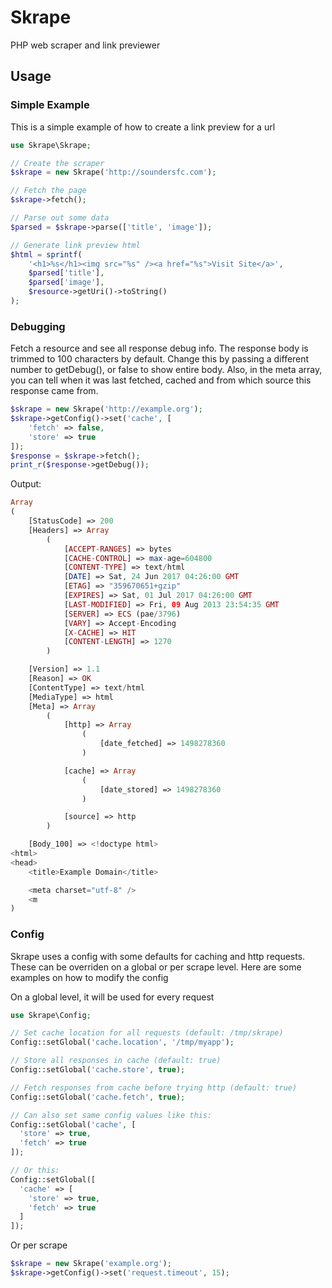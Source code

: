 # Skrape

PHP web scraper and link previewer

## Usage

### Simple Example

This is a simple example of how to create a link preview for a url

```php
use Skrape\Skrape;

// Create the scraper
$skrape = new Skrape('http://soundersfc.com');

// Fetch the page
$skrape->fetch();

// Parse out some data
$parsed = $skrape->parse(['title', 'image']);

// Generate link preview html
$html = sprintf(
    '<h1>%s</h1><img src="%s" /><a href="%s">Visit Site</a>',
    $parsed['title'],
    $parsed['image'],
    $resource->getUri()->toString()
);
```

### Debugging

Fetch a resource and see all response debug info. The response body is trimmed to 100 characters by default. Change this by passing a different number to getDebug(), or false to show entire body. Also, in the meta array, you can tell when it was last fetched, cached and from which source this response came from.

```php
$skrape = new Skrape('http://example.org');
$skrape->getConfig()->set('cache', [
    'fetch' => false,
    'store' => true
]);
$response = $skrape->fetch();
print_r($response->getDebug());

```

Output:


```php
Array
(
    [StatusCode] => 200
    [Headers] => Array
        (
            [ACCEPT-RANGES] => bytes
            [CACHE-CONTROL] => max-age=604800
            [CONTENT-TYPE] => text/html
            [DATE] => Sat, 24 Jun 2017 04:26:00 GMT
            [ETAG] => "359670651+gzip"
            [EXPIRES] => Sat, 01 Jul 2017 04:26:00 GMT
            [LAST-MODIFIED] => Fri, 09 Aug 2013 23:54:35 GMT
            [SERVER] => ECS (pae/3796)
            [VARY] => Accept-Encoding
            [X-CACHE] => HIT
            [CONTENT-LENGTH] => 1270
        )

    [Version] => 1.1
    [Reason] => OK
    [ContentType] => text/html
    [MediaType] => html
    [Meta] => Array
        (
            [http] => Array
                (
                    [date_fetched] => 1498278360
                )

            [cache] => Array
                (
                    [date_stored] => 1498278360
                )

            [source] => http
        )

    [Body_100] => <!doctype html>
<html>
<head>
    <title>Example Domain</title>

    <meta charset="utf-8" />
    <m
)

```

### Config

Skrape uses a config with some defaults for caching and http requests. These can be overriden on a global or per scrape level. Here are some examples on how to modify the config


On a global level, it will be used for every request
```php
use Skrape\Config;

// Set cache location for all requests (default: /tmp/skrape)
Config::setGlobal('cache.location', '/tmp/myapp');

// Store all responses in cache (default: true)
Config::setGlobal('cache.store', true);

// Fetch responses from cache before trying http (default: true)
Config::setGlobal('cache.fetch', true);

// Can also set same config values like this:
Config::setGlobal('cache', [
  'store' => true,
  'fetch' => true
]);

// Or this:
Config::setGlobal([
  'cache' => [
    'store' => true,
    'fetch' => true
  ]
]);
```

Or per scrape

```php
$skrape = new Skrape('example.org');
$skrape->getConfig()->set('request.timeout', 15);
```
